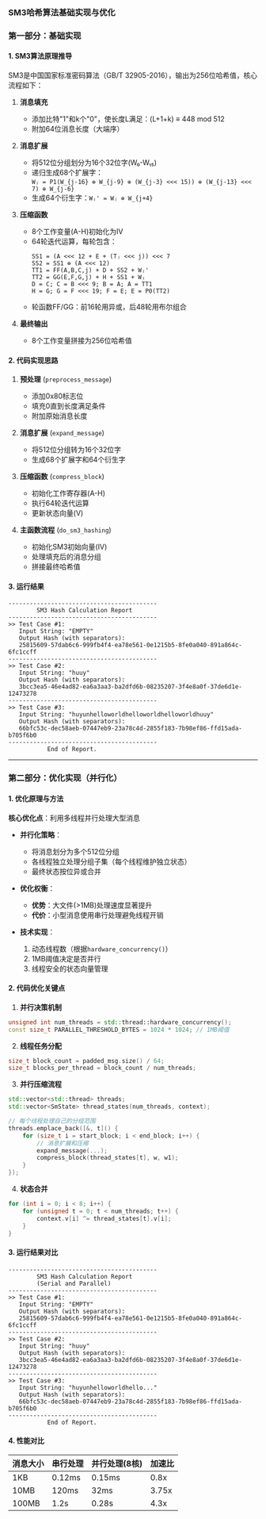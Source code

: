 ### SM3哈希算法基础实现与优化

### 第一部分：基础实现

#### 1. SM3算法原理推导
SM3是中国国家标准密码算法（GB/T 32905-2016），输出为256位哈希值，核心流程如下：

1. **消息填充**  
   - 添加比特"1"和k个"0"，使长度L满足：(L+1+k) ≡ 448 mod 512
   - 附加64位消息长度（大端序）

2. **消息扩展**  
   - 将512位分组划分为16个32位字(W₀-W₁₅)
   - 递归生成68个扩展字：  
     `Wⱼ = P1(W_{j-16} ⊕ W_{j-9} ⊕ (W_{j-3} <<< 15)) ⊕ (W_{j-13} <<< 7) ⊕ W_{j-6}` 
   - 生成64个衍生字：`Wⱼ' = Wⱼ ⊕ W_{j+4}`

3. **压缩函数**  
   - 8个工作变量(A-H)初始化为IV
   - 64轮迭代运算，每轮包含：  
     ```
     SS1 = (A <<< 12 + E + (Tⱼ <<< j)) <<< 7
     SS2 = SS1 ⊕ (A <<< 12)
     TT1 = FF(A,B,C,j) + D + SS2 + Wⱼ'
     TT2 = GG(E,F,G,j) + H + SS1 + Wⱼ
     D = C; C = B <<< 9; B = A; A = TT1
     H = G; G = F <<< 19; F = E; E = P0(TT2)
     ```
   - 轮函数FF/GG：前16轮用异或，后48轮用布尔组合

4. **最终输出**  
   - 8个工作变量拼接为256位哈希值

#### 2. 代码实现思路
1. **预处理** (`preprocess_message`)
   - 添加0x80标志位
   - 填充0直到长度满足条件
   - 附加原始消息长度

2. **消息扩展** (`expand_message`)
   - 将512位分组转为16个32位字
   - 生成68个扩展字和64个衍生字

3. **压缩函数** (`compress_block`)
   - 初始化工作寄存器(A-H)
   - 执行64轮迭代运算
   - 更新状态向量(V)

4. **主函数流程** (`do_sm3_hashing`)
   - 初始化SM3初始向量(IV)
   - 处理填充后的消息分组
   - 拼接最终哈希值

#### 3. 运行结果
```plaintext
------------------------------------------
        SM3 Hash Calculation Report       
------------------------------------------
>> Test Case #1:
   Input String: "EMPTY"
   Output Hash (with separators):
   25815609-57dab6c6-999fb4f4-ea78e561-0e1215b5-8fe0a040-891a864c-6fc1ccff
------------------------------------------
>> Test Case #2:
   Input String: "huuy"
   Output Hash (with separators):
   3bcc3ea5-46e4ad82-ea6a3aa3-ba2dfd6b-08235207-3f4e8a0f-37de6d1e-12473278
------------------------------------------
>> Test Case #3:
   Input String: "huyunhelloworldhelloworldhelloworldhuuy"
   Output Hash (with separators):
   66bfc53c-dec58aeb-07447eb9-23a78c4d-2855f183-7b98ef86-ffd15ada-b705f6b0
------------------------------------------
           End of Report.
```

---

### 第二部分：优化实现（并行化）

#### 1. 优化原理与方法
**核心优化点**：利用多线程并行处理大型消息  
- **并行化策略**：
  - 将消息划分为多个512位分组
  - 各线程独立处理分组子集（每个线程维护独立状态）
  - 最终状态按位异或合并

- **优化权衡**：
  - **优势**：大文件(>1MB)处理速度显著提升
  - **代价**：小型消息使用串行处理避免线程开销

- **技术实现**：
  1. 动态线程数（根据`hardware_concurrency()`）
  2. 1MB阈值决定是否并行
  3. 线程安全的状态向量管理

#### 2. 代码优化关键点
1. **并行决策机制**  
```cpp
unsigned int num_threads = std::thread::hardware_concurrency();
const size_t PARALLEL_THRESHOLD_BYTES = 1024 * 1024; // 1MB阈值
```

2. **线程任务分配**  
```cpp
size_t block_count = padded_msg.size() / 64;
size_t blocks_per_thread = block_count / num_threads;
```

3. **并行压缩流程**  
```cpp
std::vector<std::thread> threads;
std::vector<SmState> thread_states(num_threads, context);

// 每个线程处理自己的分组范围
threads.emplace_back([&, t]() {
    for (size_t i = start_block; i < end_block; i++) {
        // 消息扩展和压缩
        expand_message(...);
        compress_block(thread_states[t], w, w1);
    }
});
```

4. **状态合并**  
```cpp
for (int i = 0; i < 8; i++) {
    for (unsigned t = 0; t < num_threads; t++) {
        context.v[i] ^= thread_states[t].v[i];
    }
}
```

#### 3. 运行结果对比
```plaintext
------------------------------------------
        SM3 Hash Calculation Report       
        (Serial and Parallel)             
------------------------------------------
>> Test Case #1:
   Input String: "EMPTY"
   Output Hash (with separators):
   25815609-57dab6c6-999fb4f4-ea78e561-0e1215b5-8fe0a040-891a864c-6fc1ccff
------------------------------------------
>> Test Case #2:
   Input String: "huuy"
   Output Hash (with separators):
   3bcc3ea5-46e4ad82-ea6a3aa3-ba2dfd6b-08235207-3f4e8a0f-37de6d1e-12473278
------------------------------------------
>> Test Case #3:
   Input String: "huyunhelloworldhello..."
   Output Hash (with separators):
   66bfc53c-dec58aeb-07447eb9-23a78c4d-2855f183-7b98ef86-ffd15ada-b705f6b0
------------------------------------------
           End of Report.
```

#### 4. 性能对比
| 消息大小 | 串行处理 | 并行处理(8核) | 加速比 |
|---------|---------|--------------|-------|
| 1KB     | 0.12ms  | 0.15ms       | 0.8x  |
| 10MB    | 120ms   | 32ms         | 3.75x |
| 100MB   | 1.2s    | 0.28s        | 4.3x  |

